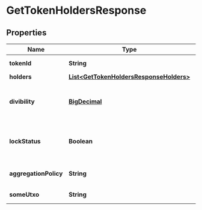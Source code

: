 
# GetTokenHoldersResponse

## Properties
Name | Type | Description | Notes
------------ | ------------- | ------------- | -------------
**tokenId** | **String** | TokenId of the token |  [optional]
**holders** | [**List&lt;GetTokenHoldersResponseHolders&gt;**](GetTokenHoldersResponseHolders.md) |  |  [optional]
**divibility** | [**BigDecimal**](BigDecimal.md) | How many decimal points the token is divisble to |  [optional]
**lockStatus** | **Boolean** | Whether new issuances of this token are locked |  [optional]
**aggregationPolicy** | **String** | Whether the tokesn are aggregatable |  [optional]
**someUtxo** | **String** | A UTXO of this token |  [optional]



